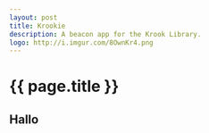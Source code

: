 ```yaml
---
layout: post
title: Krookie
description: A beacon app for the Krook Library.
logo: http://i.imgur.com/8OwnKr4.png
---
```


# {{ page.title }}

## Hallo